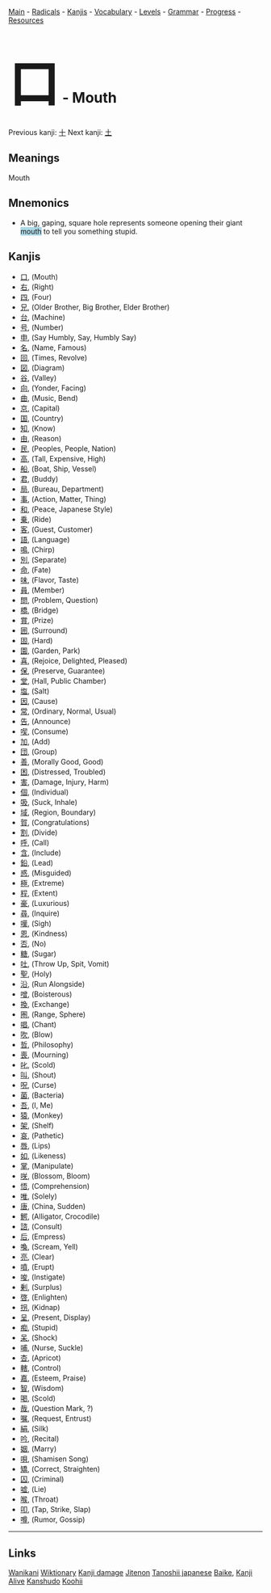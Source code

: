 <style> bigfont {font-size: 100px}</style>


[Main](../README.md) -
[Radicals](../radicals.md) -
[Kanjis](../kanjis.md) -
[Vocabulary](../vocabulary.md) -
[Levels](../levels.md) -
[Grammar](../grammar.md) - 
[Progress](../progress.md) -
[Resources](../resources.md)
# <bigfont> 口</bigfont> - Mouth 

Previous kanji: [十](十.md) Next kanji: [土](土.md) 

## Meanings
 Mouth
## Mnemonics
 * A big, gaping, square hole represents someone opening their giant <span style="background-color:#ADD8E6"> mouth</span> to tell you something stupid.


## Kanjis
 * [口](../kanjis/口.md), (Mouth)
* [右](../kanjis/右.md), (Right)
* [四](../kanjis/四.md), (Four)
* [兄](../kanjis/兄.md), (Older Brother, Big Brother, Elder Brother)
* [台](../kanjis/台.md), (Machine)
* [号](../kanjis/号.md), (Number)
* [申](../kanjis/申.md), (Say Humbly, Say, Humbly Say)
* [名](../kanjis/名.md), (Name, Famous)
* [回](../kanjis/回.md), (Times, Revolve)
* [図](../kanjis/図.md), (Diagram)
* [谷](../kanjis/谷.md), (Valley)
* [向](../kanjis/向.md), (Yonder, Facing)
* [曲](../kanjis/曲.md), (Music, Bend)
* [京](../kanjis/京.md), (Capital)
* [国](../kanjis/国.md), (Country)
* [知](../kanjis/知.md), (Know)
* [由](../kanjis/由.md), (Reason)
* [民](../kanjis/民.md), (Peoples, People, Nation)
* [高](../kanjis/高.md), (Tall, Expensive, High)
* [船](../kanjis/船.md), (Boat, Ship, Vessel)
* [君](../kanjis/君.md), (Buddy)
* [局](../kanjis/局.md), (Bureau, Department)
* [事](../kanjis/事.md), (Action, Matter, Thing)
* [和](../kanjis/和.md), (Peace, Japanese Style)
* [乗](../kanjis/乗.md), (Ride)
* [客](../kanjis/客.md), (Guest, Customer)
* [語](../kanjis/語.md), (Language)
* [鳴](../kanjis/鳴.md), (Chirp)
* [別](../kanjis/別.md), (Separate)
* [命](../kanjis/命.md), (Fate)
* [味](../kanjis/味.md), (Flavor, Taste)
* [員](../kanjis/員.md), (Member)
* [問](../kanjis/問.md), (Problem, Question)
* [橋](../kanjis/橋.md), (Bridge)
* [賞](../kanjis/賞.md), (Prize)
* [囲](../kanjis/囲.md), (Surround)
* [固](../kanjis/固.md), (Hard)
* [園](../kanjis/園.md), (Garden, Park)
* [喜](../kanjis/喜.md), (Rejoice, Delighted, Pleased)
* [保](../kanjis/保.md), (Preserve, Guarantee)
* [堂](../kanjis/堂.md), (Hall, Public Chamber)
* [塩](../kanjis/塩.md), (Salt)
* [因](../kanjis/因.md), (Cause)
* [常](../kanjis/常.md), (Ordinary, Normal, Usual)
* [告](../kanjis/告.md), (Announce)
* [喫](../kanjis/喫.md), (Consume)
* [加](../kanjis/加.md), (Add)
* [団](../kanjis/団.md), (Group)
* [善](../kanjis/善.md), (Morally Good, Good)
* [困](../kanjis/困.md), (Distressed, Troubled)
* [害](../kanjis/害.md), (Damage, Injury, Harm)
* [個](../kanjis/個.md), (Individual)
* [吸](../kanjis/吸.md), (Suck, Inhale)
* [域](../kanjis/域.md), (Region, Boundary)
* [賀](../kanjis/賀.md), (Congratulations)
* [割](../kanjis/割.md), (Divide)
* [呼](../kanjis/呼.md), (Call)
* [含](../kanjis/含.md), (Include)
* [鉛](../kanjis/鉛.md), (Lead)
* [惑](../kanjis/惑.md), (Misguided)
* [極](../kanjis/極.md), (Extreme)
* [程](../kanjis/程.md), (Extent)
* [豪](../kanjis/豪.md), (Luxurious)
* [尋](../kanjis/尋.md), (Inquire)
* [嘆](../kanjis/嘆.md), (Sigh)
* [恩](../kanjis/恩.md), (Kindness)
* [否](../kanjis/否.md), (No)
* [糖](../kanjis/糖.md), (Sugar)
* [吐](../kanjis/吐.md), (Throw Up, Spit, Vomit)
* [聖](../kanjis/聖.md), (Holy)
* [沿](../kanjis/沿.md), (Run Alongside)
* [噌](../kanjis/噌.md), (Boisterous)
* [換](../kanjis/換.md), (Exchange)
* [圏](../kanjis/圏.md), (Range, Sphere)
* [唱](../kanjis/唱.md), (Chant)
* [吹](../kanjis/吹.md), (Blow)
* [哲](../kanjis/哲.md), (Philosophy)
* [喪](../kanjis/喪.md), (Mourning)
* [叱](../kanjis/叱.md), (Scold)
* [叫](../kanjis/叫.md), (Shout)
* [呪](../kanjis/呪.md), (Curse)
* [菌](../kanjis/菌.md), (Bacteria)
* [吾](../kanjis/吾.md), (I, Me)
* [猿](../kanjis/猿.md), (Monkey)
* [架](../kanjis/架.md), (Shelf)
* [哀](../kanjis/哀.md), (Pathetic)
* [唇](../kanjis/唇.md), (Lips)
* [如](../kanjis/如.md), (Likeness)
* [掌](../kanjis/掌.md), (Manipulate)
* [咲](../kanjis/咲.md), (Blossom, Bloom)
* [悟](../kanjis/悟.md), (Comprehension)
* [唯](../kanjis/唯.md), (Solely)
* [唐](../kanjis/唐.md), (China, Sudden)
* [鰐](../kanjis/鰐.md), (Alligator, Crocodile)
* [諮](../kanjis/諮.md), (Consult)
* [后](../kanjis/后.md), (Empress)
* [喚](../kanjis/喚.md), (Scream, Yell)
* [亮](../kanjis/亮.md), (Clear)
* [噴](../kanjis/噴.md), (Erupt)
* [唆](../kanjis/唆.md), (Instigate)
* [剰](../kanjis/剰.md), (Surplus)
* [啓](../kanjis/啓.md), (Enlighten)
* [拐](../kanjis/拐.md), (Kidnap)
* [呈](../kanjis/呈.md), (Present, Display)
* [痴](../kanjis/痴.md), (Stupid)
* [呆](../kanjis/呆.md), (Shock)
* [哺](../kanjis/哺.md), (Nurse, Suckle)
* [杏](../kanjis/杏.md), (Apricot)
* [轄](../kanjis/轄.md), (Control)
* [嘉](../kanjis/嘉.md), (Esteem, Praise)
* [智](../kanjis/智.md), (Wisdom)
* [喝](../kanjis/喝.md), (Scold)
* [哉](../kanjis/哉.md), (Question Mark, ?)
* [嘱](../kanjis/嘱.md), (Request, Entrust)
* [絹](../kanjis/絹.md), (Silk)
* [吟](../kanjis/吟.md), (Recital)
* [姻](../kanjis/姻.md), (Marry)
* [唄](../kanjis/唄.md), (Shamisen Song)
* [矯](../kanjis/矯.md), (Correct, Straighten)
* [囚](../kanjis/囚.md), (Criminal)
* [嘘](../kanjis/嘘.md), (Lie)
* [喉](../kanjis/喉.md), (Throat)
* [叩](../kanjis/叩.md), (Tap, Strike, Slap)
* [噂](../kanjis/噂.md), (Rumor, Gossip)



---


## Links 


[Wanikani](https://www.wanikani.com/kanji/口)
[Wiktionary](https://en.wiktionary.org/wiki/口)
[Kanji damage](http://www.kanjidamage.com/kanji/search?utf8=✓&q=口)
[Jitenon](https://jitenon.com/kanji/口)
[Tanoshii japanese](https://www.tanoshiijapanese.com/dictionary/kanji.cfm?k=口)
[Baike](https://baike.baidu.com/item/口),
[Kanji Alive](https://app.kanjialive.com/口)
[Kanshudo](https://www.kanshudo.com/searchmn?q=口)
[Koohii](https://kanji.koohii.com/study/kanji/口)
